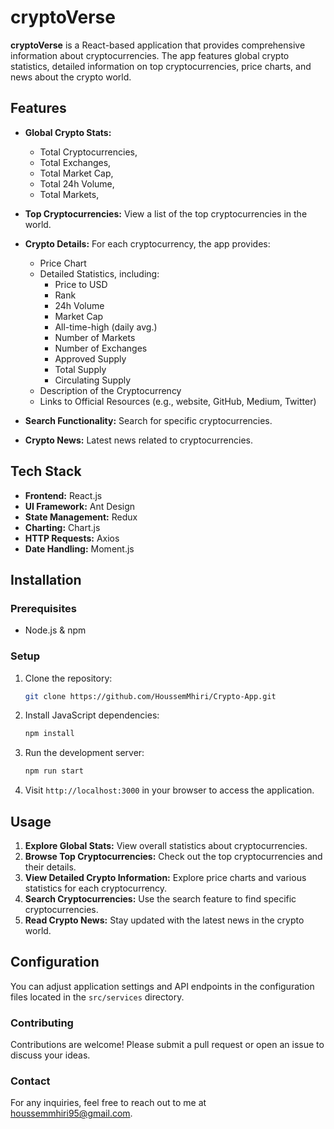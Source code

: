 # cryptoVerse

**cryptoVerse** is a React-based application that provides comprehensive information about cryptocurrencies. The app features global crypto statistics, detailed information on top cryptocurrencies, price charts, and news about the crypto world.

## Features

- **Global Crypto Stats:** 
  - Total Cryptocurrencies,
  - Total Exchanges,
  - Total Market Cap,
  - Total 24h Volume,
  - Total Markets,

- **Top Cryptocurrencies:** View a list of the top cryptocurrencies in the world.

- **Crypto Details:** For each cryptocurrency, the app provides:
  - Price Chart
  - Detailed Statistics, including:
    - Price to USD
    - Rank
    - 24h Volume
    - Market Cap
    - All-time-high (daily avg.)
    - Number of Markets
    - Number of Exchanges
    - Approved Supply
    - Total Supply
    - Circulating Supply
  - Description of the Cryptocurrency
  - Links to Official Resources (e.g., website, GitHub, Medium, Twitter)

- **Search Functionality:** Search for specific cryptocurrencies.

- **Crypto News:** Latest news related to cryptocurrencies.

## Tech Stack

- **Frontend:** React.js
- **UI Framework:** Ant Design 
- **State Management:** Redux 
- **Charting:** Chart.js 
- **HTTP Requests:** Axios
- **Date Handling:** Moment.js

## Installation

### Prerequisites

- Node.js & npm

### Setup

1. Clone the repository:

    ```bash
    git clone https://github.com/HoussemMhiri/Crypto-App.git
    ```

2. Install JavaScript dependencies:

    ```bash
    npm install
    ```

3. Run the development server:

    ```bash
    npm run start
    ```

4. Visit `http://localhost:3000` in your browser to access the application.

## Usage

1. **Explore Global Stats:** View overall statistics about cryptocurrencies.
2. **Browse Top Cryptocurrencies:** Check out the top cryptocurrencies and their details.
3. **View Detailed Crypto Information:** Explore price charts and various statistics for each cryptocurrency.
4. **Search Cryptocurrencies:** Use the search feature to find specific cryptocurrencies.
5. **Read Crypto News:** Stay updated with the latest news in the crypto world.

## Configuration

You can adjust application settings and API endpoints in the configuration files located in the `src/services` directory.

### Contributing
Contributions are welcome! Please submit a pull request or open an issue to discuss your ideas.
 
### Contact
For any inquiries, feel free to reach out to me at houssemmhiri95@gmail.com.
